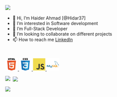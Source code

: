 ![](https://komarev.com/ghpvc/?username=Hidar37&style=flat-square&label=PROFILE+VIEWS&color=lightgrey)
- 👋 Hi, I’m Haider Ahmad [@Hidar37]
- 👀 I’m interested in Software development
- 🌱 I’m Full-Stack Developer
- 💞️ I’m looking to collaborate on different projects
- 📫 How to reach me [LinkedIn](https://www.linkedin.com/in/haider-ahmad-0ba20a224/)
<br>

<p align="left">
  <a href="https://www.w3.org/html/" target="_blank" rel="noreferrer">
    <img src="https://raw.githubusercontent.com/devicons/devicon/master/icons/html5/html5-original-wordmark.svg" alt="html5" width="40" height="40" />
  </a>
  <a href="https://www.w3schools.com/css/" target="_blank" rel="noreferrer">
    <img src="https://raw.githubusercontent.com/devicons/devicon/master/icons/css3/css3-original-wordmark.svg" alt="css3" width="40" height="40" />
  </a>
  <a href="https://developer.mozilla.org/en-US/docs/Web/JavaScript" target="_blank" rel="noreferrer">
    <img src="https://raw.githubusercontent.com/devicons/devicon/master/icons/javascript/javascript-original.svg" alt="javascript" width="40" height="40" />
  </a>
  <a href="https://www.mysql.com/" target="_blank" rel="noreferrer">
    <img src="https://raw.githubusercontent.com/devicons/devicon/master/icons/mysql/mysql-original-wordmark.svg" alt="mysql" width="40" height="40" />
  </a>
</p>

<p>
  <img align="left" src="https://github-readme-stats.vercel.app/api/top-langs?username=Hidar37&show_icons=true&locale=en&layout=compact"/>
</p>

<p>&nbsp; <img align="center" src="https://github-readme-stats.vercel.app/api?username=Hidar37&show_icons=true&locale=en" />
</p>
<p>
  <img align="center" src="https://github-readme-streak-stats.herokuapp.com/?user=wassimchakib" />
</p>
